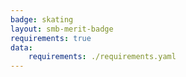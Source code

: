 ```yaml
---
badge: skating
layout: smb-merit-badge
requirements: true
data:
    requirements: ./requirements.yaml
---
```

